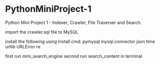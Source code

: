 # PythonMiniProject-1
Python Mini Project 1 - Indexer, Crawler, File Traverser and Search.


import the crawler.sql file to MySQL

install the following using install cmd:
pymysql
mysql.connector
json
time
urllib
URLError
re



first run mini_search_engine
second run search_content in terminal